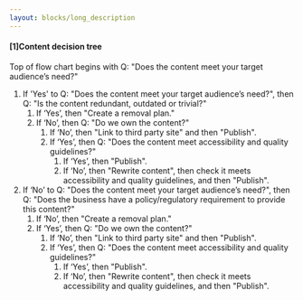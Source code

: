```yaml
---
layout: blocks/long_description
---
```

#### [1]Content decision tree
Top of flow chart begins with Q: "Does the content meet your target audience’s need?"

1. If 'Yes' to Q: "Does the content meet your target audience’s need?", then Q: "Is the content redundant, outdated or trivial?"
    1. If ‘Yes’, then "Create a removal plan."
    2. If ‘No’, then Q: "Do we own the content?"
        1. If ‘No’, then "Link to third party site" and then "Publish".
        2. If ‘Yes’, then Q: "Does the content meet accessibility and quality guidelines?"
            1. If ‘Yes’, then "Publish".
            2. If ‘No’, then "Rewrite content", then check it meets accessibility and quality guidelines, and then "Publish".
2. If ‘No’ to Q: "Does the content meet your target audience’s need?", then Q: "Does the business have a policy/regulatory requirement to provide this content?"
    1. If ‘No’, then "Create a removal plan."
    2. If ‘Yes’, then Q: "Do we own the content?"
        1. If ‘No’, then "Link to third party site" and then "Publish".
        2. If ‘Yes’, then Q: "Does the content meet accessibility and quality guidelines?"
            1. If ‘Yes’, then "Publish".
            2. If ‘No’, then "Rewrite content", then check it meets accessibility and quality guidelines, and then "Publish".

